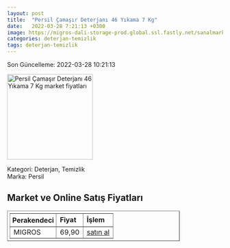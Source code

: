```yaml
---
layout: post
title:  "Persil Çamaşır Deterjanı 46 Yıkama 7 Kg"
date:   2022-03-28 7:21:13 +0300
image: https://migros-dali-storage-prod.global.ssl.fastly.net/sanalmarket/product/30121523/30121523-699049-1650x1650.jpg
categories: deterjan-temizlik
tags: deterjan-temizlik
---
```


Son Güncelleme: 2022-03-28 10:21:13

<img src="https://migros-dali-storage-prod.global.ssl.fastly.net/sanalmarket/product/30121523/30121523-699049-1650x1650.jpg" width="200" alt="Persil Çamaşır Deterjanı 46 Yıkama 7 Kg market fiyatları" />

Kategori: Deterjan, Temizlik
<br />
Marka: Persil

<h2>Market ve Online Satış Fiyatları</h2>

<table border="1" style="padding: 5px;width:80%;">
  <tr>
    <td style="padding: 5px;"><strong>Perakendeci</strong></td>
    <td><strong>Fiyat</strong></td>
    <td><strong>İşlem</strong></td>
  </tr>
  <tr>
              <td title="Migros">MIGROS</td>
              <td>69,90</td>
              <td><a title="Migros" target="_blank" href="https://www.migros.com.tr/persil-camasir-deterjani-gulun-buyusu-46-yikama-7-kg-p-1cb9e33">satın al</a></td>
            </tr>
</table>
